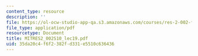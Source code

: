 ```yaml
---
content_type: resource
description: ''
file: https://ol-ocw-studio-app-qa.s3.amazonaws.com/courses/res-2-002-finite-element-procedures-for-solids-and-structures-spring-2010/35da20c4f6f2382fd331e5510c636436_MITRES2_002S10_lec19.pdf
file_type: application/pdf
resourcetype: Document
title: MITRES2_002S10_lec19.pdf
uid: 35da20c4-f6f2-382f-d331-e5510c636436
---
```

